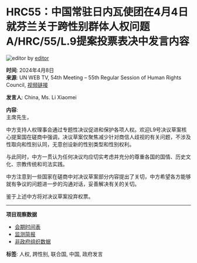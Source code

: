 # HRC55：中国常驻日内瓦使团在4月4日就芬兰关于跨性别群体人权问题A/HRC/55/L.9提案投票表决中发言内容

![editor](https://www.csosew.org/wp-content/uploads/2023/03/cropped-favicon-cso-150x150.png) by [editor](https://www.csosew.org/author/editor/)

**时间**: 2024年4月8日  
**来源**: UN WEB TV, 54th Meeting – 55th Regular Session of Human Rights Council, [视频链接](https://webtv.un.org/en/asset/k1t/k1tnl34zxx)  

**发言人**: China, Ms. Li Xiaomei  

**内容**:  
主席先生，

中方支持人权理事会通过专题性决议促进和保护各项人权。欢迎L9号决议草案核心提案国在磋商中强调，决议草案仅聚焦减少针对商信人歧视的有关问题，不涉及性取向和性别认同，无意创设新的性别类型和性别权利。

与此同时，中方一贯认为任何决议均应切实考虑并充分的尊重各国的国情、历史文化、宗教传统和司法实践。

中方注意到一些国家在磋商中对决议草案部分内容提出了关切，中方希望各方能够就有争议的问题进一步的沟通对话，妥善解决有关的关切。

鉴于上述中方将对决议草案投弃权票。  

---

**项目观察数据**  
- [会期时间表](https://www.csosew.org/agenda/)  
- [监测简报](https://www.csosew.org/monitor-briefing/)  
- [非政府组织数据](https://www.csosew.org/ngo-database/)  

**标签**: 人权, 跨性别, 联合国, 中国, 政府发言  